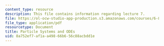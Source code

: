 ```yaml
---
content_type: resource
description: This file contains information regarding lecture 7.
file: https://ol-ocw-studio-app-production.s3.amazonaws.com/courses/6-837-computer-graphics-fall-2012/8a752ef7af1aa49866b656c88acbdd1e_MIT6_837F12_Lec07.pdf
file_type: application/pdf
resourcetype: Document
title: Particle Systems and ODEs
uid: 8a752ef7-af1a-a498-66b6-56c88acbdd1e
---
```

